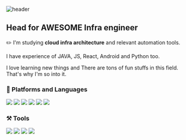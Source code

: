 

<!--
**konsent/konsent** is a ✨ _special_ ✨ repository because its `README.md` (this file) appears on your GitHub profile.

Here are some ideas to get you started:

- 🔭 I’m currently working on ...
- 🌱 I’m currently learning ...
- 👯 I’m looking to collaborate on ...
- 🤔 I’m looking for help with ...
- 💬 Ask me about ...
- 📫 How to reach me: ...
- 😄 Pronouns: ...
- ⚡ Fun fact: ...
-->

![header](https://capsule-render.vercel.app/api?type=waving&color=auto&height=180&section=header&text=KONSENT%20Archive&desc=KEEP%20CALM%20and%20BE%20AN%20AWESOME%20ENGINEER%20&descAlignY=80&fontSize=50&fontColor=000000)

## Head for AWESOME Infra engineer

✏️ I'm studying **cloud infra architecture** and relevant automation tools.

   I have experience of JAVA, JS, React, Android and Python too.

   I love learning new things and There are tons of fun stuffs in this field. That's why I'm so into it.   
   
   
      
### 📘 Platforms and Languages  

<img src="https://img.shields.io/badge/Python-3776AB?style=flat-square&logo=Python&logoColor=FFFFFF"/> <img src="https://img.shields.io/badge/JavaScript-F7DF1E?style=flat-square&logo=JavaScript&logoColor=FFFFFF"/> <img src="https://img.shields.io/badge/Java-007396?style=flat-square&logo=Java&logoColor=FFFFFF"/> <img src="https://img.shields.io/badge/Kotlin-7F52FF?style=flat-square&logo=Kotlin&logoColor=FFFFFF"/> <img src="https://img.shields.io/badge/React-61DFFB?style=flat-square&logo=React&logoColor=FFFFFF"/> <img src="https://img.shields.io/badge/Linux-FCC624?style=flat-square&logo=Linux&logoColor=FFFFFF"/>


### ⚒️ Tools

<img src="https://img.shields.io/badge/Docker-2496ED?style=flat-square&logo=Docker&logoColor=FFFFFF"/> <img src="https://img.shields.io/badge/Terraform-7b42bc?style=flat-square&logo=Terraform&logoColor=FFFFFF"/> <img src="https://img.shields.io/badge/Ansible-ee0000?style=flat-square&logo=Ansible&logoColor=FFFFFF"/> <img src="https://img.shields.io/badge/Amazon AWS-232f3e?style=flat-square&logo=Amazon AWS&logoColor=FFFFFF"/> 



